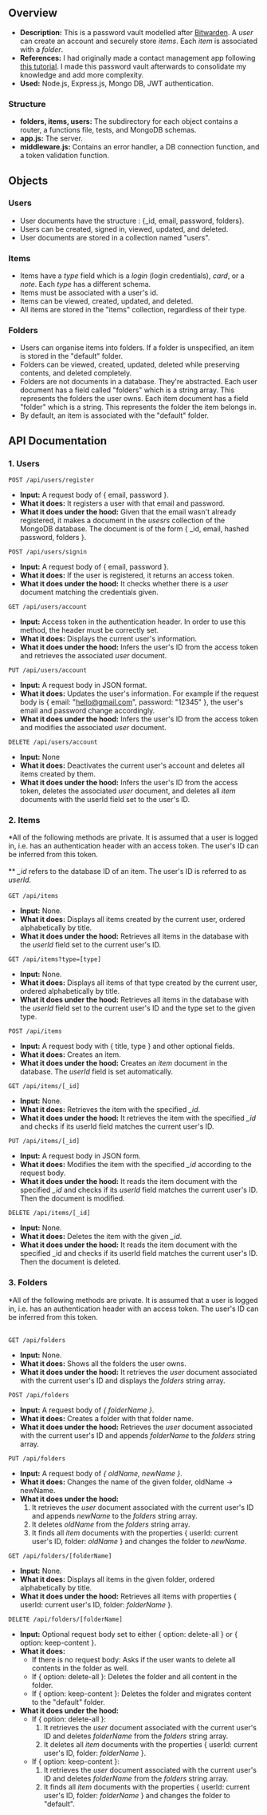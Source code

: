 ## Overview
- **Description:** This is a password vault modelled after [Bitwarden](https://bitwarden.com/). A _user_ can create an account and securely store _items_. Each _item_ is associated with a _folder_.
- **References:** I had originally made a contact management app following [this tutorial](https://www.youtube.com/watch?v=H9M02of22z4). I made this password vault afterwards to consolidate my knowledge and add more complexity.
- **Used:** Node.js, Express.js, Mongo DB, JWT authentication. 

### Structure
- **folders, items, users:** The subdirectory for each object contains a router, a functions file, tests, and MongoDB schemas.
- **app.js:** The server.
- **middleware.js:** Contains an error handler, a DB connection function, and a token validation function.

## Objects
### Users
- User documents have the structure : {_id, email, password, folders}.
- Users can be created, signed in, viewed, updated, and deleted.
- User documents are stored in a collection named "users".

### Items
- Items have a _type_ field which is a _login_ (login credentials), _card_, or a _note_. Each _type_ has a different schema.
- Items must be associated with a user's id.
- Items can be viewed, created, updated, and deleted.
- All items are stored in the "items" collection, regardless of their type.

### Folders
- Users can organise items into folders. If a folder is unspecified, an item is stored in the "default" folder.
- Folders can be viewed, created, updated, deleted while preserving contents, and deleted completely. 
- Folders are not documents in a database. They're abstracted. Each user document has a field called "folders" which is a string array. This represents the folders the user owns. Each item document has a field "folder" which is a string. This represents the folder the item belongs in.
- By default, an item is associated with the "default" folder.

## API Documentation
### 1. Users
`POST /api/users/register`
- **Input:** A request body of { email, password }.
- **What it does:** It registers a user with that email and password.
- **What it does under the hood:** Given that the email wasn't already registered, it makes a document in the _usesrs_ collection of the MongoDB database. The document is of the form { _id, email, hashed password, folders }.

`POST /api/users/signin`
- **Input:** A request body of { email, password }.
- **What it does:** If the user is registered, it returns an access token.
- **What it does under the hood:** It checks whether there is a _user_ document matching the credentials given.

`GET /api/users/account`
- **Input:** Access token in the authentication header. In order to use this method, the header must be correctly set.
- **What it does:** Displays the current user's information.
- **What it does under the hood:** Infers the user's ID from the access token and retrieves the associated _user_ document.

`PUT /api/users/account`
- **Input:** A request body in JSON format.
- **What it does:**  Updates the user's information. For example if the request body is { email: "hello@gmail.com", password: "12345" }, the user's email and password change accordingly.
- **What it does under the hood:** Infers the user's ID from the access token and modifies the associated _user_ document.

`DELETE /api/users/account`
- **Input:** None
- **What it does:** Deactivates the current user's account and deletes all items created by them.
- **What it does under the hood:** Infers the user's ID from the access token, deletes the associated _user_ document, and deletes all _item_ documents with the userId field set to the user's ID.

### 2. Items
*All of the following methods are private. It is assumed that a user is logged in, i.e. has an authentication header with an access token. The user's ID can be inferred from this token. <br><br>
** _\_id_  refers to the database ID of an item. The user's ID is referred to as _userId_.<br><br>
`GET /api/items`
- **Input:** None.
- **What it does:** Displays all items created by the current user, ordered alphabetically by title.
- **What it does under the hood:** Retrieves all items in the database with the _userId_ field set to the current user's ID.

`GET /api/items?type=[type]`
- **Input:** None.
- **What it does:** Displays all items of that type created by the current user, ordered alphabetically by title.
- **What it does under the hood:** Retrieves all items in the database with the _userId_ field set to the current user's ID and the type set to the given type.

`POST /api/items`
- **Input:** A request body with { title, type } and other optional fields.
- **What it does:** Creates an item.
- **What it does under the hood:** Creates an _item_ document in the database. The _userId_ field is set automatically.

`GET /api/items/[_id]`
- **Input:** None.
- **What it does:** Retrieves the item with the specified _\_id_.
- **What it does under the hood:** It retrieves the item with the specified _\_id_ and checks if its userId field matches the current user's ID.

`PUT /api/items/[_id]`
- **Input:** A request body in JSON form.
- **What it does:** Modifies the item with the specified _\_id_ according to the request body.
- **What it does under the hood:** It reads the item document with the specified _\_id_ and checks if its _userId_ field matches the current user's ID. Then the document is modified. 

`DELETE /api/items/[_id]`
- **Input:** None.
- **What it does:** Deletes the item with the given _\_id_.
- **What it does under the hood:** It reads the item document with the specified _id and checks if its userId field matches the current user's ID. Then the document is deleted.

### 3. Folders
*All of the following methods are private. It is assumed that a user is logged in, i.e. has an authentication header with an access token. The user's ID can be inferred from this token. <br><br>

`GET /api/folders`
- **Input:** None.
- **What it does:** Shows all the folders the user owns.
- **What it does under the hood:** It retrieves the _user_ document associated with the current user's ID and displays the _folders_ string array.

`POST /api/folders`
- **Input:** A request body of _{ folderName }_.
- **What it does:** Creates a folder with that folder name.
- **What it does under the hood:** Retrieves the _user_ document associated with the current user's ID and appends _folderName_ to the  _folders_ string array.

`PUT /api/folders`
- **Input:** A request body of _{ oldName, newName }_.
- **What it does:** Changes the name of the given folder, oldName -> newName. 
- **What it does under the hood:** 
  1) It retrieves the _user_ document associated with the current user's ID and appends _newName_ to the  _folders_ string array. 
  2) It deletes _oldName_ from the _folders_ string array.
  3) It finds all _item_ documents with the properties { userId: current user's ID, folder: _oldName_ } and changes the folder to _newName_.

`GET /api/folders/[folderName]`
- **Input:** None.
- **What it does:** Displays all items in the given folder, ordered alphabetically by title.
- **What it does under the hood:** Retrieves all items with properties { userId: current user's ID, folder: _folderName_ }.

`DELETE /api/folders/[folderName]`
- **Input:** Optional request body set to either { option: delete-all } or { option: keep-content }.
- **What it does:**
  - If there is no request body: Asks if the user wants to delete all contents in the folder as well.
  - If { option: delete-all }: Deletes the folder and all content in the folder.
  - If { option: keep-content }: Deletes the folder and migrates content to the "default" folder.
- **What it does under the hood:**
  - If { option: delete-all }: 
    1) It retrieves the _user_ document associated with the current user's ID and deletes _folderName_ from the  _folders_ string array. 
    2) It deletes all _item_ documents with the properties { userId: current user's ID, folder: _folderName_ }.
  - If { option: keep-content }:
    1) It retrieves the _user_ document associated with the current user's ID and deletes _folderName_ from the  _folders_ string array.
    2) It finds all _item_ documents with the properties { userId: current user's ID, folder: _folderName_ } and changes the folder to "default".